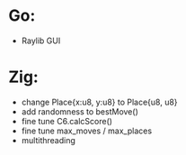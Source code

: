 # Go:
* Raylib GUI

# Zig:
* change Place{x:u8, y:u8} to Place{u8, u8}
* add randomness to bestMove()
* fine tune C6.calcScore()
* fine tune max_moves / max_places
* multithreading